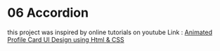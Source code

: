 # 06 Accordion

this project was inspired by online tutorials on youtube
Link : [Animated Profile Card UI Design using Html & CSS](https://www.youtube.com/watch?v=dPLHi7tsoFU)
